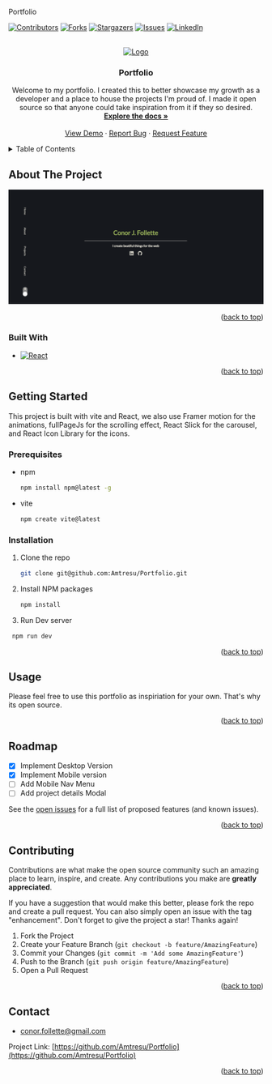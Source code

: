 <!-- Improved compatibility of back to top link: See: https://github.com/othneildrew/Best-README-Template/pull/73 -->
<a name="readme-top">Portfolio</a>
<!--
*** Thanks for checking out the Best-README-Template. If you have a suggestion
*** that would make this better, please fork the repo and create a pull request
*** or simply open an issue with the tag "enhancement".
*** Don't forget to give the project a star!
*** Thanks again! Now go create something AMAZING! :D
-->



<!-- PROJECT SHIELDS -->
<!--
*** I'm using markdown "reference style" links for readability.
*** Reference links are enclosed in brackets [ ] instead of parentheses ( ).
*** See the bottom of this document for the declaration of the reference variables
*** for contributors-url, forks-url, etc. This is an optional, concise syntax you may use.
*** https://www.markdownguide.org/basic-syntax/#reference-style-links
-->
[![Contributors][contributors-shield]][contributors-url]
[![Forks][forks-shield]][forks-url]
[![Stargazers][stars-shield]][stars-url]
[![Issues][issues-shield]][issues-url]
[![LinkedIn][linkedin-shield]][linkedin-url]


<!-- PROJECT LOGO -->
<br />
<div align="center">
  <a href="https://github.com/Amtresu/Portfolios">
    <img src="icon.ico" alt="Logo" width="80" height="80">
  </a>

<h3 align="center">Portfolio</h3>

  <p align="center">
  Welcome to my portfolio. I created this to better showcase my growth as a developer and a place to house the projects I'm proud of. I made it open source so that anyone could take inspiration from it if they so desired.
    <br />
    <a href="https://github.com/Amtresu/Portfolio"><strong>Explore the docs »</strong></a>
    <br />
    <br />
    <a href="https://github.com/Amtresu/Portfolio">View Demo</a>
    ·
    <a href="https://github.com/Amtresu/Portfolio/issues">Report Bug</a>
    ·
    <a href="https://github.com/Amtresu/Portfolio/issues">Request Feature</a>
  </p>
</div>



<!-- TABLE OF CONTENTS -->
<details>
  <summary>Table of Contents</summary>
  <ol>
    <li>
      <a href="#about-the-project">About The Project</a>
      <ul>
        <li><a href="#built-with">Built With</a></li>
      </ul>
    </li>
    <li>
      <a href="#getting-started">Getting Started</a>
      <ul>
        <li><a href="#prerequisites">Prerequisites</a></li>
        <li><a href="#installation">Installation</a></li>
      </ul>
    </li>
    <li><a href="#usage">Usage</a></li>
    <li><a href="#roadmap">Roadmap</a></li>
    <li><a href="#contributing">Contributing</a></li>
    <li><a href="#contact">Contact</a></li>
  </ol>
</details>



<!-- ABOUT THE PROJECT -->
## About The Project

[![Home Page Screenshot][product-screenshot]](https://example.com)

<p align="right">(<a href="#readme-top">back to top</a>)</p>



### Built With

* [![React][React.js]][React-url]

<p align="right">(<a href="#readme-top">back to top</a>)</p>



<!-- GETTING STARTED -->
## Getting Started

This project is built with vite and React, we also use Framer motion for the animations, fullPageJs for the scrolling effect, React Slick for the carousel, and React Icon Library for the icons.

### Prerequisites

* npm
  ```sh
  npm install npm@latest -g
  ```
* vite
  ```sh
  npm create vite@latest
  ```

### Installation


1. Clone the repo
   ```sh
   git clone git@github.com:Amtresu/Portfolio.git
   ```
2. Install NPM packages
   ```sh
   npm install
   ```
3. Run Dev server
  ```sh
   npm run dev
   ```
<p align="right">(<a href="#readme-top">back to top</a>)</p>



<!-- USAGE EXAMPLES -->
## Usage

Please feel free to use this portfolio as inspiriation for your own. That's why its open source.

<p align="right">(<a href="#readme-top">back to top</a>)</p>



<!-- ROADMAP -->
## Roadmap

- [x] Implement Desktop Version
- [x] Implement Mobile version
- [ ] Add Mobile Nav Menu
- [ ] Add project details Modal

See the [open issues](https://github.com/Amtresu/Portfolio/issues) for a full list of proposed features (and known issues).

<p align="right">(<a href="#readme-top">back to top</a>)</p>



<!-- CONTRIBUTING -->
## Contributing

Contributions are what make the open source community such an amazing place to learn, inspire, and create. Any contributions you make are **greatly appreciated**.

If you have a suggestion that would make this better, please fork the repo and create a pull request. You can also simply open an issue with the tag "enhancement".
Don't forget to give the project a star! Thanks again!

1. Fork the Project
2. Create your Feature Branch (`git checkout -b feature/AmazingFeature`)
3. Commit your Changes (`git commit -m 'Add some AmazingFeature'`)
4. Push to the Branch (`git push origin feature/AmazingFeature`)
5. Open a Pull Request

<p align="right">(<a href="#readme-top">back to top</a>)</p>


<!-- CONTACT -->
## Contact

- conor.follette@gmail.com

Project Link: [https://github.com/Amtresu/Portfolio](https://github.com/Amtresu/Portfolio)

<p align="right">(<a href="#readme-top">back to top</a>)</p>




<!-- MARKDOWN LINKS & IMAGES -->
<!-- https://www.markdownguide.org/basic-syntax/#reference-style-links -->
[contributors-shield]: https://img.shields.io/github/contributors/Amtresu/Portfolio.svg?style=for-the-badge
[contributors-url]: https://github.com/Amtresu/Portfolio/graphs/contributors
[forks-shield]: https://img.shields.io/github/forks/Amtresu/Portfolio.svg?style=for-the-badge
[forks-url]: https://github.com/Amtresu/Portfolio/network/members
[stars-shield]: https://img.shields.io/github/stars/Amtresu/Portfolio.svg?style=for-the-badge
[stars-url]: https://github.com/Amtresu/Portfolio/stargazers
[issues-shield]: https://img.shields.io/github/issues/Amtresu/Portfolio.svg?style=for-the-badge
[issues-url]: https://github.com/Amtresu/Portfolio/issues
[license-shield]: https://img.shields.io/github/license/Amtresu/Portfolio.svg?style=for-the-badge
[license-url]: https://github.com/Amtresu/Portfolio/blob/master/LICENSE.txt
[linkedin-shield]: https://img.shields.io/badge/-LinkedIn-black.svg?style=for-the-badge&logo=linkedin&colorB=555
[linkedin-url]: https://www.linkedin.com/in/conor-follette/
[product-screenshot]: ./src/assets/portfolio-screenshot.png
[Next.js]: https://img.shields.io/badge/next.js-000000?style=for-the-badge&logo=nextdotjs&logoColor=white
[Next-url]: https://nextjs.org/
[React.js]: https://img.shields.io/badge/React-20232A?style=for-the-badge&logo=react&logoColor=61DAFB
[React-url]: https://reactjs.org/
[Vue.js]: https://img.shields.io/badge/Vue.js-35495E?style=for-the-badge&logo=vuedotjs&logoColor=4FC08D
[Vue-url]: https://vuejs.org/
[Angular.io]: https://img.shields.io/badge/Angular-DD0031?style=for-the-badge&logo=angular&logoColor=white
[Angular-url]: https://angular.io/
[Svelte.dev]: https://img.shields.io/badge/Svelte-4A4A55?style=for-the-badge&logo=svelte&logoColor=FF3E00
[Svelte-url]: https://svelte.dev/
[Laravel.com]: https://img.shields.io/badge/Laravel-FF2D20?style=for-the-badge&logo=laravel&logoColor=white
[Laravel-url]: https://laravel.com
[Bootstrap.com]: https://img.shields.io/badge/Bootstrap-563D7C?style=for-the-badge&logo=bootstrap&logoColor=white
[Bootstrap-url]: https://getbootstrap.com
[JQuery.com]: https://img.shields.io/badge/jQuery-0769AD?style=for-the-badge&logo=jquery&logoColor=white
[JQuery-url]: https://jquery.com 
